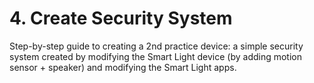 # 4. Create Security System

Step-by-step guide to creating a 2nd practice device:  a simple security system created by modifying the Smart Light device \(by adding motion sensor + speaker\) and modifying the Smart Light apps.

